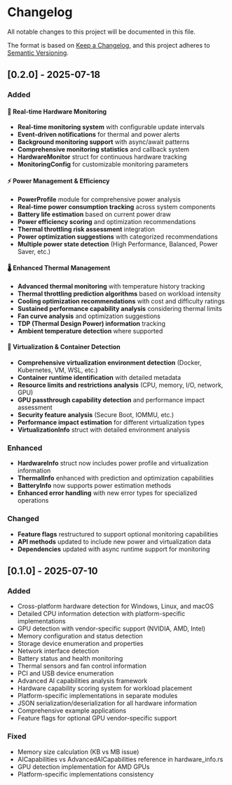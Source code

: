 # Changelog

All notable changes to this project will be documented in this file.

The format is based on [Keep a Changelog](https://keepachangelog.com/en/1.0.0/),
and this project adheres to [Semantic Versioning](https://semver.org/spec/v2.0.0.html).

## [0.2.0] - 2025-07-18

### Added

#### 🔄 Real-time Hardware Monitoring
- **Real-time monitoring system** with configurable update intervals
- **Event-driven notifications** for thermal and power alerts
- **Background monitoring support** with async/await patterns
- **Comprehensive monitoring statistics** and callback system
- **HardwareMonitor** struct for continuous hardware tracking
- **MonitoringConfig** for customizable monitoring parameters

#### ⚡ Power Management & Efficiency
- **PowerProfile** module for comprehensive power analysis
- **Real-time power consumption tracking** across system components
- **Battery life estimation** based on current power draw
- **Power efficiency scoring** and optimization recommendations
- **Thermal throttling risk assessment** integration
- **Power optimization suggestions** with categorized recommendations
- **Multiple power state detection** (High Performance, Balanced, Power Saver, etc.)

#### 🌡️ Enhanced Thermal Management
- **Advanced thermal monitoring** with temperature history tracking
- **Thermal throttling prediction algorithms** based on workload intensity
- **Cooling optimization recommendations** with cost and difficulty ratings
- **Sustained performance capability analysis** considering thermal limits
- **Fan curve analysis** and optimization suggestions
- **TDP (Thermal Design Power) information** tracking
- **Ambient temperature detection** where supported

#### 🐳 Virtualization & Container Detection
- **Comprehensive virtualization environment detection** (Docker, Kubernetes, VM, WSL, etc.)
- **Container runtime identification** with detailed metadata
- **Resource limits and restrictions analysis** (CPU, memory, I/O, network, GPU)
- **GPU passthrough capability detection** and performance impact assessment
- **Security feature analysis** (Secure Boot, IOMMU, etc.)
- **Performance impact estimation** for different virtualization types
- **VirtualizationInfo** struct with detailed environment analysis

### Enhanced
- **HardwareInfo** struct now includes power profile and virtualization information
- **ThermalInfo** enhanced with prediction and optimization capabilities
- **BatteryInfo** now supports power estimation methods
- **Enhanced error handling** with new error types for specialized operations

### Changed
- **Feature flags** restructured to support optional monitoring capabilities
- **API methods** updated to include new power and virtualization data
- **Dependencies** updated with async runtime support for monitoring

## [0.1.0] - 2025-07-10

### Added

- Cross-platform hardware detection for Windows, Linux, and macOS
- Detailed CPU information detection with platform-specific implementations
- GPU detection with vendor-specific support (NVIDIA, AMD, Intel)
- Memory configuration and status detection
- Storage device enumeration and properties
- Network interface detection
- Battery status and health monitoring
- Thermal sensors and fan control information
- PCI and USB device enumeration
- Advanced AI capabilities analysis framework
- Hardware capability scoring system for workload placement
- Platform-specific implementations in separate modules
- JSON serialization/deserialization for all hardware information
- Comprehensive example applications
- Feature flags for optional GPU vendor-specific support

### Fixed

- Memory size calculation (KB vs MB issue)
- AICapabilities vs AdvancedAICapabilities reference in hardware_info.rs
- GPU detection implementation for AMD GPUs
- Platform-specific implementations consistency
